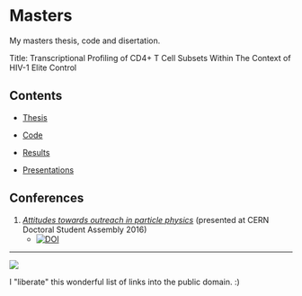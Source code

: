 
# Masters

My masters thesis, code and disertation.

Title:  Transcriptional Profiling of CD4+ T Cell Subsets Within The Context of HIV-1 Elite Control

## Contents

- [Thesis](https://github.com/alecstansell/thesis)

- [Code](https://github.com/alecstansell/code)
   
- [Results](https://github.com/alecstansell/code)
   
- [Presentations](https://github.com/alecstansell/code)

## Conferences

1. [*Attitudes towards outreach in particle physics*](https://github.com/RaoOfPhysics/201605_CERN-DSA) (presented at CERN Doctoral Student Assembly 2016)
    - [![DOI](https://zenodo.org/badge/doi/10.5281/zenodo.51285.svg)](http://dx.doi.org/10.5281/zenodo.51285)

---

[![](https://img.shields.io/badge/Licence-CC0-green.svg)](https://creativecommons.org/publicdomain/zero/1.0/)

I "liberate" this wonderful list of links into the public domain. :)
